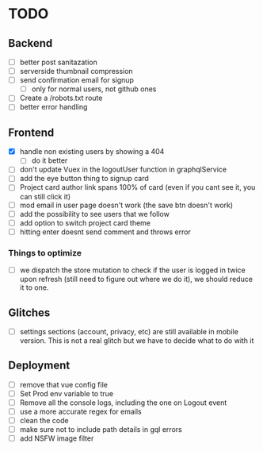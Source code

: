 # TODO

## Backend

-   [ ] better post sanitazation
-   [ ] serverside thumbnail compression
-   [ ] send confirmation email for signup
    -   [ ] only for normal users, not github ones
-   [ ] Create a /robots.txt route
-   [ ] better error handling

## Frontend

-   [x] handle non existing users by showing a 404
    -   [ ] do it better
-   [ ] don't update Vuex in the logoutUser function in graphqlService
-   [ ] add the eye button thing to signup card
-   [ ] Project card author link spans 100% of card (even if you cant see it, you can still click it)
-   [ ] mod email in user page doesn't work (the save btn doesn't work)
-   [ ] add the possibility to see users that we follow
-   [ ] add option to switch project card theme
-   [ ] hitting enter doesnt send comment and throws error

### Things to optimize

-   [ ] we dispatch the store mutation to check if the user is logged in twice upon refresh (still need to figure out where we do it), we should reduce it to one.

## Glitches

-   [ ] settings sections (account, privacy, etc) are still available in mobile version. This is not a real glitch but we have to decide what to do with it

## Deployment

-   [ ] remove that vue config file
-   [ ] Set Prod env variable to true
-   [ ] Remove all the console logs, including the one on Logout event
-   [ ] use a more accurate regex for emails
-   [ ] clean the code
-   [ ] make sure not to include path details in gql errors
-   [ ] add NSFW image filter

